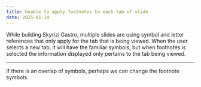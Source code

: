 ```yaml
---
title: Unable to apply footnotes to each tab of slide
date: 2025-01-14
---
```


While building Skyrizi Gastro, multiple slides are using symbol and letter references that only apply for the tab that is being viewed. When the user selects a new tab, it will have the familiar symbols, but when footnotes is selected the information displayed only pertains to the tab being viewed.

----

If there is an overlap of symbols, perhaps we can change the footnote symbols.
